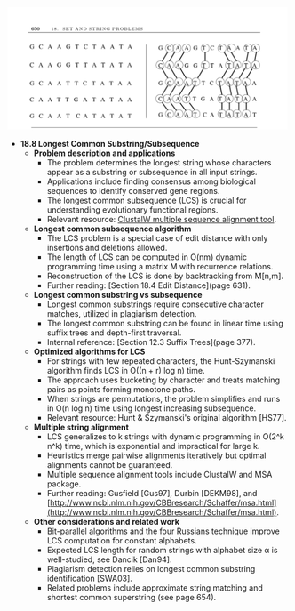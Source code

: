 ![ADM-ch18-strings-longest-common-substring](ADM-ch18-strings-longest-common-substring.best.png)

- **18.8 Longest Common Substring/Subsequence**
  - **Problem description and applications**
    - The problem determines the longest string whose characters appear as a substring or subsequence in all input strings.
    - Applications include finding consensus among biological sequences to identify conserved gene regions.
    - The longest common subsequence (LCS) is crucial for understanding evolutionary functional regions.
    - Relevant resource: [ClustalW multiple sequence alignment tool](http://www.ebi.ac.uk/Tools/clustalw/).
  - **Longest common subsequence algorithm**
    - The LCS problem is a special case of edit distance with only insertions and deletions allowed.
    - The length of LCS can be computed in O(nm) dynamic programming time using a matrix M with recurrence relations.
    - Reconstruction of the LCS is done by backtracking from M[n,m].
    - Further reading: [Section 18.4 Edit Distance](page 631).
  - **Longest common substring vs subsequence**
    - Longest common substrings require consecutive character matches, utilized in plagiarism detection.
    - The longest common substring can be found in linear time using suffix trees and depth-first traversal.
    - Internal reference: [Section 12.3 Suffix Trees](page 377).
  - **Optimized algorithms for LCS**
    - For strings with few repeated characters, the Hunt-Szymanski algorithm finds LCS in O((n + r) log n) time.
    - The approach uses bucketing by character and treats matching pairs as points forming monotone paths.
    - When strings are permutations, the problem simplifies and runs in O(n log n) time using longest increasing subsequence.
    - Relevant resource: Hunt & Szymanski's original algorithm [HS77].
  - **Multiple string alignment**
    - LCS generalizes to k strings with dynamic programming in O(2^k n^k) time, which is exponential and impractical for large k.
    - Heuristics merge pairwise alignments iteratively but optimal alignments cannot be guaranteed.
    - Multiple sequence alignment tools include ClustalW and MSA package.
    - Further reading: Gusfield [Gus97], Durbin [DEKM98], and [http://www.ncbi.nlm.nih.gov/CBBresearch/Schaffer/msa.html](http://www.ncbi.nlm.nih.gov/CBBresearch/Schaffer/msa.html).
  - **Other considerations and related work**
    - Bit-parallel algorithms and the four Russians technique improve LCS computation for constant alphabets.
    - Expected LCS length for random strings with alphabet size α is well-studied, see Dancik [Dan94].
    - Plagiarism detection relies on longest common substring identification [SWA03].
    - Related problems include approximate string matching and shortest common superstring (see page 654).
